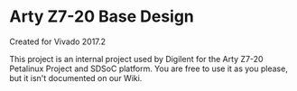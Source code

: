 # Arty Z7-20 Base Design
Created for Vivado 2017.2

This project is an internal project used by Digilent for the Arty Z7-20 
Petalinux Project and SDSoC platform. You are free to use it as you please, 
but it isn't documented on our Wiki.

